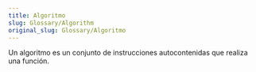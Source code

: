 ```yaml
---
title: Algoritmo
slug: Glossary/Algorithm
original_slug: Glossary/Algoritmo
---
```


Un algoritmo es un conjunto de instrucciones autocontenidas que realiza una función.

